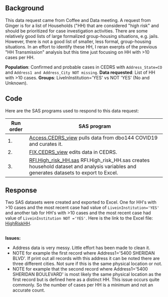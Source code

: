 ## Background 
This data request came from Coffee and Data meeting. A request from Ginger is for a list of Households ("HH) that are considered "high risk" and should be prioritized for case investigation activities. There are some relatively good lists of large formalized group-housing situations, e.g. jails. However, there is not a good list of smaller, less formal, group-housing situations. In an effort to identify these HH, I reran exerpts of the previous "HH Transmission" analysis but this time just focusing on HH with >10 cases per HH.
 
**Population**: Confirmed and probable cases in CEDRS with  `Address_State=CO` and `Address1 and Address_City NOT missing`.  **Data requested**: List of HH with >10 cases.  **Groups**: LiveInInstitution='YES' vs NOT 'YES' (No and Unknown). 


## Code
Here are the SAS programs used to respond to this data request:

|Run order|SAS program|
|---------|-----------|
|1.|[Access.CEDRS_view](../0.Universal/SAS%20code/Access.CEDRS_view.sas) pulls data from dbo144 COVID19 and curates it.|
|2.|[FIX.CEDRS_view](../0.Universal/SAS%20code/Fix.CEDRS_view.sas) edits data in CEDRS.|
|3.|[RFI.High_risk_HH.sas](./SAS/RFI.High_risk_HH.sas) RFI.High_risk_HH.sas creates household dataset and analysis variables and generates datasets to export to Excel.|


## Response
Two SAS datasets were created and exported to Excel. One for HH's with >10 cases and the most recent case had value of `LiveinInstitution='YES'` and another tab for HH's with >10 cases and the most recent case had value of `LiveinInstitution NOT ='YES'`.  Here is the link to the Excel file: [HighRiskHH](./Output%20data/HighRiskHH.xlsx).  



##
**Issues:**

* Address data is very messy. Little effort has been made to clean it. 
* NOTE for example the first record where Address1='5400 SHERIDAN BLVD'. If print out all records with this address it can be noted there are three different cities. Not sure if this is the same physical location or not.
* NOTE for example that the second record where Address1='5400 SHERIDAN BOULEVARD' is most likely the same physical location as the first record but is defined here as a distinct HH. This issue occurs quite commonly. So the number of cases per HH is a minimum and not an accurate count. 




